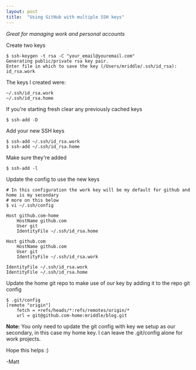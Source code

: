 ```yaml
---
layout: post
title:  "Using GitHub with multiple SSH keys"
---
```


*Great for managing work and personal accounts*

Create two keys

	$ ssh-keygen -t rsa -C "your_email@youremail.com"
	Generating public/private rsa key pair.
	Enter file in which to save the key (/Users/mriddle/.ssh/id_rsa): id_rsa.work

The keys I created were:

	~/.ssh/id_rsa.work
	~/.ssh/id_rsa.home

If you're starting fresh clear any previously cached keys

	$ ssh-add -D

Add your new SSH keys

	$ ssh-add ~/.ssh/id_rsa.work
	$ ssh-add ~/.ssh/id_rsa.home

Make sure they're added

	$ ssh-add -l

Update the config to use the new keys

	# In this configuration the work key will be my default for github and home is my secondary
	# more on this below
	$ vi ~/.ssh/config

	Host github.com-home
	    HostName github.com
	    User git
	    IdentityFile ~/.ssh/id_rsa.home

	Host github.com
	    HostName github.com
	    User git
	    IdentityFile ~/.ssh/id_rsa.work

	IdentityFile ~/.ssh/id_rsa.work
	IdentityFile ~/.ssh/id_rsa.home

Update the home git repo to make use of our key by adding it to the repo git config

	$ .git/config
	[remote "origin"]
        fetch = +refs/heads/*:refs/remotes/origin/*
        url = git@github.com-home:mriddle/blog.git

**Note:**
You only need to update the git config with key we setup as our secondary, in this case my home key.
I can leave the .git/config alone for work projects.

Hope this helps :)

-Matt


